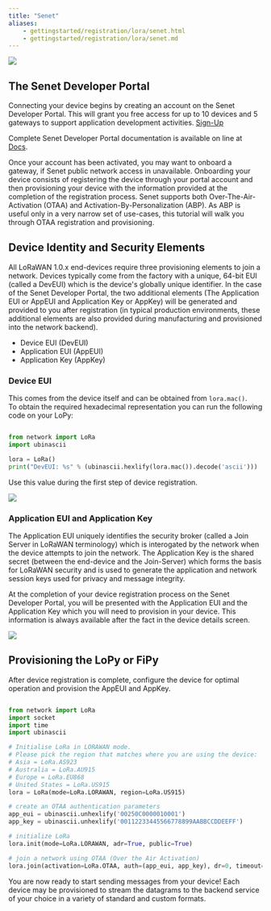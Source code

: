 ```yaml
---
title: "Senet"
aliases:
    - gettingstarted/registration/lora/senet.html
    - gettingstarted/registration/lora/senet.md
---
```


![](/gitbook/assets/senet-logo.png)

## The Senet Developer Portal

Connecting your device begins by creating an account on the Senet Developer Portal. This will grant you free access for up to 10 devices and 5 gateways to support application development activities. [Sign-Up](https://portal.senetco.io/)

Complete Senet Developer Portal documentation is available on line at [Docs](https://docs.senetco.io/docs).

Once your account has been activated, you may want to onboard a gateway, if Senet public network access in unavailable. Onboarding your device consists of registering the device through your portal account and then provisioning your device with the information provided at the completion of the registration process. Senet supports both Over-The-Air-Activation (OTAA) and Activation-By-Personalization (ABP). As ABP is useful only in a very narrow set of use-cases, this tutorial will walk you through OTAA registration and provisioning.

## Device Identity and Security Elements

All LoRaWAN 1.0.x end-devices require three provisioning elements to join a network. Devices typically come from the factory with a unique, 64-bit EUI (called a DevEUI) which is the device's globally unique identifier. In the case of the Senet Developer Portal, the two additional elements (The Application EUI or AppEUI and Application Key or AppKey) will be generated and provided to you after registration (in typical production environments, these additional elements are also provided during manufacturing and provisioned into the network backend).

* Device EUI (DevEUI)
* Application EUI (AppEUI)
* Application Key (AppKey)

### Device EUI

This comes from the device itself and can be obtained from `lora.mac()`.  
To obtain the required hexadecimal representation you can run the following code on your LoPy:

```python

from network import LoRa
import ubinascii

lora = LoRa()
print("DevEUI: %s" % (ubinascii.hexlify(lora.mac()).decode('ascii')))
```

Use this value during the first step of device registration.

![](/gitbook/assets/senet-register.png)

### Application EUI and Application Key

The Application EUI uniquely identifies the security broker (called a Join Server in LoRaWAN terminology) which is interogated by the network when the device attempts to join the network. The Application Key is the shared secret (between the end-device and the Join-Server) which forms the basis for LoRaWAN security and is used to generate the application and network session keys used for privacy and message integrity.

At the completion of your device registration process on the Senet Developer Portal, you will be presented with the Application EUI and the Application Key which you will need to provision in your device. This information is always available after the fact in the device details screen.

![](/gitbook/assets/senet-register-complete.png)

## Provisioning the LoPy or FiPy

After device registration is complete, configure the device for optimal operation and provision the AppEUI and AppKey.

```python

from network import LoRa
import socket
import time
import ubinascii

# Initialise LoRa in LORAWAN mode.
# Please pick the region that matches where you are using the device:
# Asia = LoRa.AS923
# Australia = LoRa.AU915
# Europe = LoRa.EU868
# United States = LoRa.US915
lora = LoRa(mode=LoRa.LORAWAN, region=LoRa.US915)

# create an OTAA authentication parameters
app_eui = ubinascii.unhexlify('00250C0000010001')
app_key = ubinascii.unhexlify('00112233445566778899AABBCCDDEEFF')

# initialize LoRa
lora.init(mode=LoRa.LORAWAN, adr=True, public=True)

# join a network using OTAA (Over the Air Activation)
lora.join(activation=LoRa.OTAA, auth=(app_eui, app_key), dr=0, timeout=0)
```

You are now ready to start sending messages from your device! Each device may be provisioned to stream the datagrams to the backend service of your choice in a variety of standard and custom formats.

